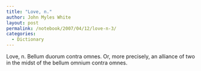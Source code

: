 ```yaml
---
title: "Love, n."
author: John Myles White
layout: post
permalink: /notebook/2007/04/12/love-n-3/
categories:
  - Dictionary
---
```


Love, n. Bellum duorum contra omnes. Or, more precisely, an alliance of two in the midst of the bellum omnium contra omnes.
